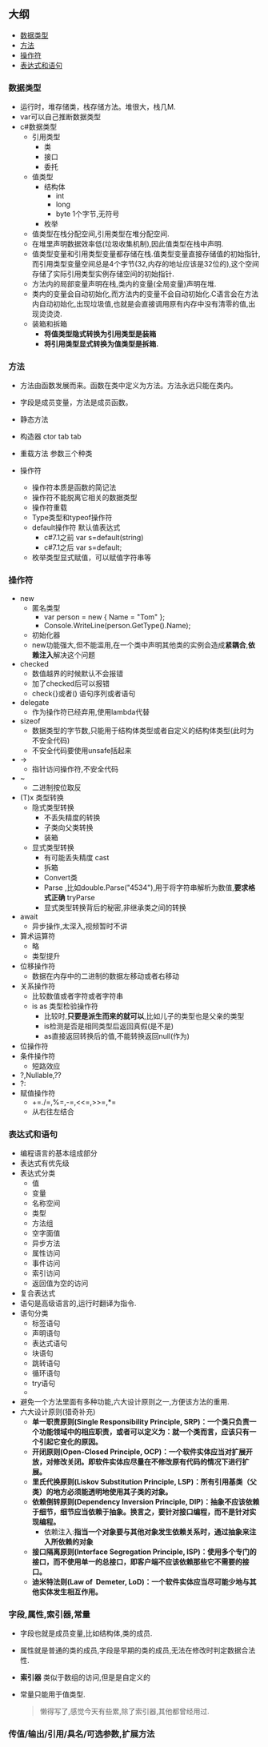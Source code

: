 ## 大纲

- [数据类型](#数据类型)
- [方法](#方法)
- [操作符](#操作符)
- [表达式和语句](#表达式和语句)


### 数据类型

- 运行时，堆存储类，栈存储方法。堆很大，栈几M.
- var可以自己推断数据类型
- c#数据类型
  - 引用类型
    - 类
    - 接口
    - 委托
  - 值类型
    - 结构体
      - int
      - long
      - byte 1个字节,无符号
    - 枚举
  - 值类型在栈分配空间,引用类型在堆分配空间.
  - 在堆里声明数据效率低(垃圾收集机制),因此值类型在栈中声明.
  - 值类型变量和引用类型变量都存储在栈.值类型变量直接存储值的初始指针,而引用类型变量空间总是4个字节(32,内存的地址应该是32位的),这个空间存储了实际引用类型实例存储空间的初始指针.
  - 方法内的局部变量声明在栈,类内的变量(全局变量)声明在堆.
  - 类内的变量会自动初始化,而方法内的变量不会自动初始化.C语言会在方法内自动初始化,出现垃圾值,也就是会直接调用原有内存中没有清零的值,出现烫烫烫.
  - 装箱和拆箱
    - **将值类型隐式转换为引用类型是装箱**
    - **将引用类型显式转换为值类型是拆箱.**

### 方法

- 方法由函数发展而来。函数在类中定义为方法。方法永远只能在类内。
- 字段是成员变量，方法是成员函数。
- 静态方法
- 构造器 ctor tab tab
- 重载方法 参数三个种类

- 操作符
  - 操作符本质是函数的简记法
  - 操作符不能脱离它相关的数据类型
  - 操作符重载
  - Type类型和typeof操作符
  - default操作符  默认值表达式 
    - c#7.1之前 var s=default(string)
    - c#7.1之后  var s=default;
  - 枚举类型显式赋值，可以赋值字符串等

### 操作符

- new
  - 匿名类型
    - var person = new { Name = "Tom" };
    - Console.WriteLine(person.GetType().Name);
  - 初始化器
  - new功能强大,但不能滥用,在一个类中声明其他类的实例会造成**紧耦合**,**依赖注入**解决这个问题
- checked
  - 数值越界的时候默认不会报错
  - 加了checked后可以报错
  - check{}或者()  语句序列或者语句
- delegate 
  - 作为操作符已经弃用,使用lambda代替
- sizeof
  - 数据类型的字节数,只能用于结构体类型或者自定义的结构体类型(此时为不安全代码)
  - 不安全代码要使用unsafe括起来
- ->
  - 指针访问操作符,不安全代码
- ~
  - 二进制按位取反
- (T)x  类型转换
  - 隐式类型转换
    - 不丢失精度的转换
    - 子类向父类转换
    - 装箱
  - 显式类型转换
    - 有可能丢失精度 cast
    - 拆箱
    - Convert类
    - Parse ,比如double.Parse("4534"),用于将字符串解析为数值,**要求格式正确** tryParse
    - 显式类型转换背后的秘密,非继承类之间的转换
- await
  - 异步操作,太深入,视频暂时不讲
- 算术运算符
  - 略
  - 类型提升
- 位移操作符
  - 数据在内存中的二进制的数据左移动或者右移动
- 关系操作符
  - 比较数值或者字符或者字符串
  - is as 类型检验操作符
    - 比较时,**只要是派生而来的就可以**,比如儿子的类型也是父亲的类型
    - is检测是否是相同类型后返回真假(是不是)
    - as直接返回转换后的值,不能转换返回null(作为)
- 位操作符
- 条件操作符
  - 短路效应
- ?,Nullable<T>,??
- ?:
- 赋值操作符
  - +=./=,%=,-=,<<=,>>=,*=
  - 从右往左结合

### 表达式和语句

- 编程语言的基本组成部分
- 表达式有优先级
- 表达式分类
  - 值
  - 变量
  - 名称空间
  - 类型
  - 方法组
  - 空字面值
  - 异步方法
  - 属性访问
  - 事件访问
  - 索引访问
  - 返回值为空的访问
- 复合表达式
- 语句是高级语言的,运行时翻译为指令.
- 语句分类
  - 标签语句
  - 声明语句
  - 表达式语句
  - 块语句
  - 跳转语句
  - 循环语句
  - try语句
  - 
- 避免一个方法里面有多种功能,六大设计原则之一,方便该方法的重用.
- 六大设计原则(猎奇补充)
  - **单一职责原则(Single Responsibility Principle, SRP)：一个类只负责一个功能领域中的相应职责，或者可以定义为：就一个类而言，应该只有一个引起它变化的原因。** 
  - **开闭原则(Open-Closed Principle, OCP)：一个软件实体应当对扩展开放，对修改关闭。即软件实体应尽量在不修改原有代码的情况下进行扩展。** 
  - **里氏代换原则(Liskov Substitution Principle, LSP)：所有引用基类（父类）的地方必须能透明地使用其子类的对象。**
  - **依赖倒转原则(Dependency Inversion  Principle, DIP)：抽象不应该依赖于细节，细节应当依赖于抽象。换言之，要针对接口编程，而不是针对实现编程。**
    - 依赖注入:**指当一个对象要与其他对象发生依赖关系时，通过抽象来注入所依赖的对象** 
  - **接口隔离原则(Interface  Segregation Principle, ISP)：使用多个专门的接口，而不使用单一的总接口，即客户端不应该依赖那些它不需要的接口。**
  - **迪米特法则(Law of  Demeter, LoD)：一个软件实体应当尽可能少地与其他实体发生相互作用。** 

### 字段,属性,索引器,常量

- 字段也就是成员变量,比如结构体,类的成员.

- 属性就是普通的类的成员,字段是早期的类的成员,无法在修改时判定数据合法性.

- **索引器** 类似于数组的访问,但是是自定义的

- 常量只能用于值类型.

  > 懒得写了,感觉今天有些累,除了索引器,其他都曾经用过.

### 传值/输出/引用/具名/可选参数,扩展方法